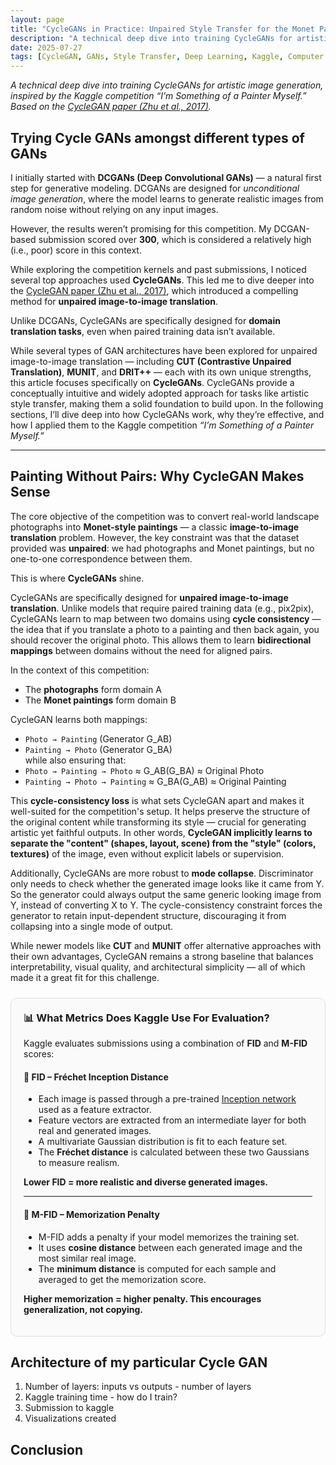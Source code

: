 ```yaml
---
layout: page
title: "CycleGANs in Practice: Unpaired Style Transfer for the Monet Painting Task"
description: "A technical deep dive into training CycleGANs for artistic image generation, inspired by the Kaggle competition 'I'm Something of a Painter Myself.'"
date: 2025-07-27
tags: [CycleGAN, GANs, Style Transfer, Deep Learning, Kaggle, Computer Vision]
---
```


_A technical deep dive into training CycleGANs for artistic image generation, inspired by the Kaggle competition “I’m Something of a Painter Myself.” Based on the [CycleGAN paper (Zhu et al., 2017)](https://arxiv.org/pdf/1703.10593)._


## Trying Cycle GANs amongst different types of GANs

I initially started with **DCGANs (Deep Convolutional GANs)** — a natural first step for generative modeling. DCGANs are designed for *unconditional image generation*, where the model learns to generate realistic images from random noise without relying on any input images.

However, the results weren’t promising for this competition. My DCGAN-based submission scored over **300**, which is considered a relatively high (i.e., poor) score in this context. 

While exploring the competition kernels and past submissions, I noticed several top approaches used **CycleGANs**. This led me to dive deeper into the [CycleGAN paper (Zhu et al., 2017)](https://arxiv.org/pdf/1703.10593), which introduced a compelling method for **unpaired image-to-image translation**.

Unlike DCGANs, CycleGANs are specifically designed for **domain translation tasks**, even when paired training data isn’t available. 

While several types of GAN architectures have been explored for unpaired image-to-image translation — including **CUT (Contrastive Unpaired Translation)**, **MUNIT**, and **DRIT++** — each with its own unique strengths, this article focuses specifically on **CycleGANs**. CycleGANs provide a conceptually intuitive and widely adopted approach for tasks like artistic style transfer, making them a solid foundation to build upon. In the following sections, I’ll dive deep into how CycleGANs work, why they’re effective, and how I applied them to the Kaggle competition _“I’m Something of a Painter Myself.”_

--- 

## Painting Without Pairs: Why CycleGAN Makes Sense

The core objective of the competition was to convert real-world landscape photographs into **Monet-style paintings** — a classic **image-to-image translation** problem. However, the key constraint was that the dataset provided was **unpaired**: we had photographs and Monet paintings, but no one-to-one correspondence between them.

This is where **CycleGANs** shine.

CycleGANs are specifically designed for **unpaired image-to-image translation**. Unlike models that require paired training data (e.g., pix2pix), CycleGANs learn to map between two domains using **cycle consistency** — the idea that if you translate a photo to a painting and then back again, you should recover the original photo. This allows them to learn **bidirectional mappings** between domains without the need for aligned pairs.

In the context of this competition:
- The **photographs** form domain A  
- The **Monet paintings** form domain B  

CycleGAN learns both mappings:  
- `Photo → Painting` (Generator G_AB)  
- `Painting → Photo` (Generator G_BA)  
while also ensuring that:  
- `Photo → Painting → Photo` ≈ G_AB(G_BA) ≈ Original Photo  
- `Painting → Photo → Painting` ≈ G_BA(G_AB) ≈ Original Painting  

This **cycle-consistency loss** is what sets CycleGAN apart and makes it well-suited for the competition's setup. It helps preserve the structure of the original content while transforming its style — crucial for generating artistic yet faithful outputs. In other words, **CycleGAN implicitly learns to separate the "content" (shapes, layout, scene) from the "style" (colors, textures)** of the image, even without explicit labels or supervision.


Additionally, CycleGANs are more robust to **mode collapse**. Discriminator only needs to check whether the generated image looks like it came from Y.  So the generator could always output the same generic looking image from Y, instead of converting X to Y. The cycle-consistency constraint forces the generator to retain input-dependent structure, discouraging it from collapsing into a single mode of output.


While newer models like **CUT** and **MUNIT** offer alternative approaches with their own advantages, CycleGAN remains a strong baseline that balances interpretability, visual quality, and architectural simplicity — all of which made it a great fit for this challenge.

<div style="border: 1px solid #ddd; border-radius: 10px; padding: 20px; background-color: #fafafa; margin: 1.5rem 0;">
  <h3 style="margin-top: 0;">📊 What Metrics Does Kaggle Use For Evaluation?</h3>
  <p>
    Kaggle evaluates submissions using a combination of <strong>FID</strong> and <strong>M-FID</strong> scores:
  </p>

  <h4>🎯 FID – Fréchet Inception Distance</h4>
  <ul>
    <li>Each image is passed through a pre-trained <a href="https://arxiv.org/pdf/1409.4842" target="_blank">Inception network</a> used as a feature extractor.</li>
    <li>Feature vectors are extracted from an intermediate layer for both real and generated images.</li>
    <li>A multivariate Gaussian distribution is fit to each feature set.</li>
    <li>The <strong>Fréchet distance</strong> is calculated between these two Gaussians to measure realism.</li>
  </ul>
  <p><strong>Lower FID = more realistic and diverse generated images.</strong></p>

  <hr>

  <h4>🧠 M-FID – Memorization Penalty</h4>
  <ul>
    <li>M-FID adds a penalty if your model memorizes the training set.</li>
    <li>It uses <strong>cosine distance</strong> between each generated image and the most similar real image.</li>
    <li>The <strong>minimum distance</strong> is computed for each sample and averaged to get the memorization score.</li>
  </ul>
  <p><strong>Higher memorization = higher penalty. This encourages generalization, not copying.</strong></p>
</div>

## Architecture of my particular Cycle GAN

1. Number of layers: inputs vs outputs - number of layers
2. Kaggle training time - how do I train? 
3. Submission to kaggle 
4. Visualizations created

## Conclusion
